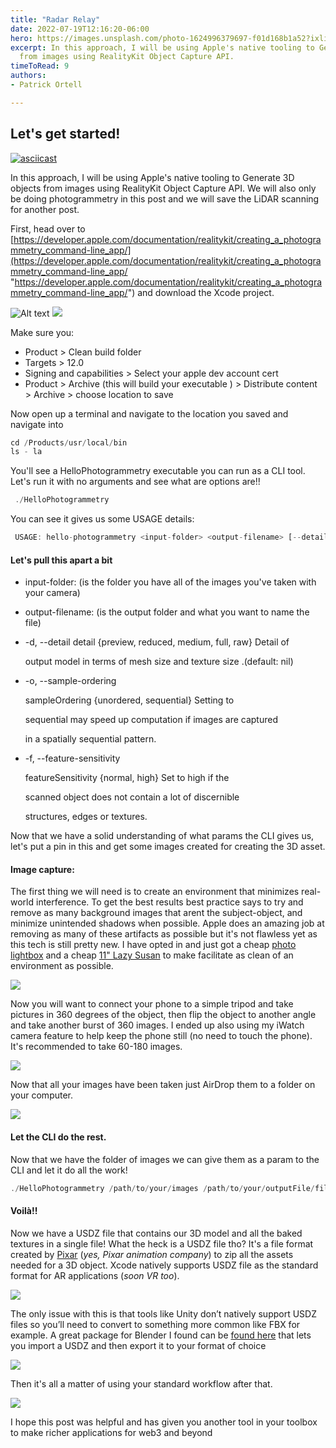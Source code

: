 ```yaml
---
title: "Radar Relay"
date: 2022-07-19T12:16:20-06:00
hero: https://images.unsplash.com/photo-1624996379697-f01d168b1a52?ixlib=rb-1.2.1&ixid=MnwxMjA3fDB8MHxwaG90by1wYWdlfHx8fGVufDB8fHx8&auto=format&fit=crop&w=1170&q=80
excerpt: In this approach, I will be using Apple's native tooling to Generate 3D objects
  from images using RealityKit Object Capture API.
timeToRead: 9
authors:
- Patrick Ortell

---
```

## Let's get started!

[![asciicast](https://asciinema.org/a/14.png)](https://asciinema.org/a/14)


In this approach, I will be using Apple's native tooling to Generate 3D objects from images using RealityKit Object Capture API. We will also only be doing photogrammetry in this post and we will save the LiDAR scanning for another post.

First, head over to [https://developer.apple.com/documentation/realitykit/creating_a_photogrammetry_command-line_app/](https://developer.apple.com/documentation/realitykit/creating_a_photogrammetry_command-line_app/ "https://developer.apple.com/documentation/realitykit/creating_a_photogrammetry_command-line_app/") and download the Xcode project.



![Alt text](/images/mermaid-diagram-2022-07-17-194527.svg)
<img src="/images/mermaid-diagram-2022-07-17-194527.svg">


Make sure you:

* Product > Clean build folder
* Targets > 12.0
* Signing and capabilities > Select your apple dev account cert
* Product >  Archive (this will build your executable ) > Distribute content > Archive > choose location to save

Now open up a terminal and navigate to the location you saved and navigate into

```js
cd /Products/usr/local/bin
ls - la
```

You'll see a HelloPhotogrammetry executable you can run as a CLI tool. Let's run it with no arguments and see what are options are!!

```js
 ./HelloPhotogrammetry
```

You can see it gives us some USAGE details:

```js
 USAGE: hello-photogrammetry <input-folder> <output-filename> [--detail <detail>] [--sample-ordering <sample-ordering>] [--feature-sensitivity <feature-sensitivity>]
```

#### Let's pull this apart a bit

* input-folder: (is the folder you have all of the images you've taken with your camera)
* output-filename: (is the output folder and what you want to name the file)
* -d, --detail <detail> detail {preview, reduced, medium, full, raw} Detail of

  output model in terms of mesh size and texture size .(default: nil)
* -o, --sample-ordering <sample-ordering>

  sampleOrdering {unordered, sequential} Setting to

  sequential may speed up computation if images are captured

  in a spatially sequential pattern.
* -f, --feature-sensitivity <feature-sensitivity>

  featureSensitivity {normal, high} Set to high if the

  scanned object does not contain a lot of discernible

  structures, edges or textures.

Now that we have a solid understanding of what params the CLI gives us, let's put a pin in this and get some images created for creating the 3D asset.

#### Image capture:

The first thing we will need is to create an environment that minimizes real-world interference. To get the best results best practice says to try and remove as many background images that arent the subject-object, and minimize unintended shadows when possible. Apple does an amazing job at removing as many of these artifacts as possible but it's not flawless yet as this tech is still pretty new. I have opted in and just got a cheap [photo lightbox](https://www.amazon.com/gp/product/B08SKBKJRR/ref=ppx_yo_dt_b_asin_title_o01_s00?ie=UTF8&psc=1) and a cheap [11" Lazy Susan](https://www.amazon.com/gp/product/B000WJQGMU/ref=ppx_yo_dt_b_asin_title_o01_s00?ie=UTF8&th=1) to make facilitate as clean of an environment as possible.

![](/images/img_7160.jpg)

Now you will want to connect your phone to a simple tripod and take pictures in 360 degrees of the object, then flip the object to another angle and take another burst of 360 images. I ended up also using my iWatch camera feature to help keep the phone still (no need to touch the phone). It's recommended to take 60-180 images.

![](/images/img_7032.jpg)

Now that all your images have been taken just AirDrop them to a folder on your computer.

![](/images/screen-shot-2022-05-10-at-11-28-24-am.png)

#### Let the CLI do the rest.

Now that we have the folder of images we can give them as a param to the CLI and let it do all the work!

```js
./HelloPhotogrammetry /path/to/your/images /path/to/your/outputFile/fileName.usdz -d raw -o sequential -f normal
```

#### Voilà!!

Now we have a USDZ file that contains our 3D model and all the baked textures in a single file!  What the heck is a USDZ file tho? It's a file format created by [Pixar](https://graphics.pixar.com/usd/release/spec_usdz.html) (_yes, Pixar animation company_) to zip all the assets needed for a 3D object. Xcode natively supports USDZ file as the standard format for AR applications (_soon VR too_).

![](/images/output.gif)

The only issue with this is that tools like Unity don’t natively support USDZ files so you’ll need to convert to something more common like FBX for example. A great package for Blender I found can be [found here](https://github.com/robmcrosby/BlenderUSDZ) that lets you import a USDZ and then export it to your format of choice

![](/images/screen-shot-2022-05-10-at-12-08-46-pm.png)

Then it's all a matter of using your standard workflow after that.

![](/images/screen-shot-2022-05-10-at-12-14-22-pm.png)

I hope this post was helpful and has given you another tool in your toolbox to make richer applications for web3 and beyond

